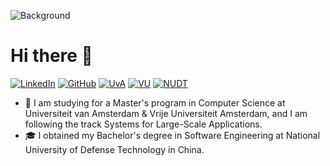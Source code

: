 ![Background](https://github.com/hanqihua01/hanqihua01/assets/71539600/a764282a-9e60-42cb-a616-ee3ed04c1408)

# Hi there 👋
[![LinkedIn](https://img.shields.io/badge/LinkedIn-0b66c2?logo=linkedin)](https://www.linkedin.com/in/qihua-han/)
[![GitHub](https://img.shields.io/badge/GitHub-202328?logo=github)](https://github.com/hanqihua01)
[![UvA](https://img.shields.io/badge/UvA-1e1d21)](https://www.uva.nl/en)
[![VU](https://img.shields.io/badge/VU-0289cf)](https://vu.nl/en)
[![NUDT](https://img.shields.io/badge/NUDT-035743)](https://www.nudt.edu.cn/)

- 🏫 I am studying for a Master's program in Computer Science at Universiteit van Amsterdam & Vrije Universiteit Amsterdam, and I am following the track Systems for Large-Scale Applications.
- 🎓 I obtained my Bachelor's degree in Software Engineering at National University of Defense Technology in China.
